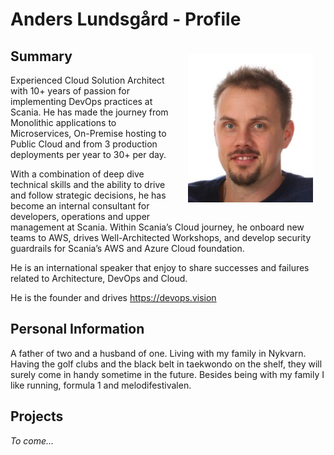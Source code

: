 # Anders Lundsgård - Profile

<img src="AndersLundsgard-2015-211x250.jpg" style="float: right; width: 200px;  padding: 20px">

## Summary

Experienced Cloud Solution Architect with 10+ years of passion for implementing DevOps practices at Scania. He has made the journey from Monolithic applications to Microservices, On-Premise hosting to Public Cloud and from 3 production deployments per year to 30+ per day.  

With a combination of deep dive technical skills and the ability to drive and follow strategic decisions, he has become an internal consultant for developers, operations and upper management at Scania. Within Scania’s Cloud journey, he onboard new teams to AWS, drives Well-Architected Workshops, and develop security guardrails for Scania’s AWS and Azure Cloud foundation.  

He is an international speaker that enjoy to share successes and failures related to Architecture, DevOps and Cloud.  

He is the founder and drives https://devops.vision

## Personal Information

A father of two and a husband of one. Living with my family in Nykvarn. Having the golf clubs and the black belt in taekwondo on the shelf, they will surely come in handy sometime in the future. Besides being with my family I like running, formula 1 and melodifestivalen.

## Projects

*To come...*

